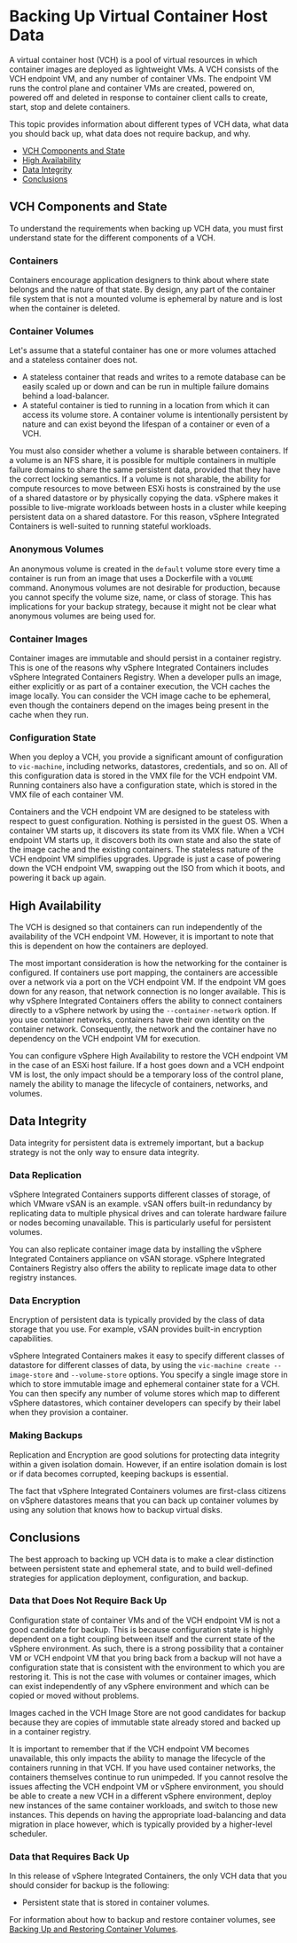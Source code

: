 # Backing Up Virtual Container Host Data #

A virtual container host (VCH) is a pool of virtual resources in which container images are deployed as lightweight VMs. A VCH consists of the VCH endpoint VM, and any number of container VMs. The endpoint VM runs the control plane and container VMs are created, powered on, powered off and deleted in response to container client calls to create, start, stop and delete containers. 

This topic provides information about different types of VCH data, what data you should back up, what data does not require backup, and why.

- [VCH Components and State](#state)
- [High Availability](#highavailabilty)
- [Data Integrity](#dataintegrity)
- [Conclusions](#conclusions)

## VCH Components and State <a id="state"></a>

To understand the requirements when backing up VCH data, you must first understand state for the different components of a VCH.

### Containers

Containers encourage application designers to think about where state belongs and the nature of that state. By design, any part of the container file system that is not a mounted volume is ephemeral by nature and is lost when the container is deleted. 

### Container Volumes

Let's assume that a stateful container has one or more volumes attached and a stateless container does not.

- A stateless container that reads and writes to a remote database can be easily scaled up or down and can be run in multiple failure domains behind a load-balancer. 
- A stateful container is tied to running in a location from which it can access its volume store. A container volume is intentionally persistent by nature and can exist beyond the lifespan of a container or even of a VCH.

You must also consider whether a volume is sharable between containers. If a volume is an NFS share, it is possible for multiple containers in multiple failure domains to share the same persistent data, provided that they have the correct locking semantics. If a volume is not sharable, the ability for compute resources to move between ESXi hosts is constrained by the use of a shared datastore or by physically copying the data. vSphere makes it possible to live-migrate workloads between hosts in a cluster while keeping persistent data on a shared datastore. For this reason, vSphere Integrated Containers is well-suited to running stateful workloads.

### Anonymous Volumes

An anonymous volume is created in the `default` volume store every time a container is run from an image that uses a Dockerfile with a `VOLUME` command. Anonymous volumes are not desirable for production, because you cannot specify the volume size, name, or class of storage. This has implications for your backup strategy, because it might not be clear what anonymous volumes are being used for.

### Container Images

Container images are immutable and should persist in a container registry. This is one of the reasons why vSphere Integrated Containers includes vSphere Integrated Containers Registry. When a developer pulls an image, either explicitly or as part of a container execution, the VCH caches the image locally. You can consider the VCH image cache to be ephemeral, even though the containers depend on the images being present in the cache when they run.

### Configuration State

When you deploy a VCH, you provide a significant amount of configuration to `vic-machine`, including networks, datastores, credentials, and so on. All of this configuration data is stored in the VMX file for the VCH endpoint VM. Running containers also have a configuration state, which is stored in the VMX file of each container VM. 

Containers and the VCH endpoint VM are designed to be stateless with respect to guest configuration. Nothing is persisted in the guest OS. When a container VM starts up, it discovers its state from its VMX file. When a VCH endpoint VM starts up, it discovers both its own state and also the state of the image cache and the existing containers. The stateless nature of the VCH endpoint VM simplifies upgrades. Upgrade is just a case of powering down the VCH endpoint VM, swapping out the ISO from which it boots, and powering it back up again.

## High Availability <a id="highavailabilty"></a>

The VCH is designed so that containers can run independently of the availability of the VCH endpoint VM. However, it is important to note that this is dependent on how the containers are deployed. 

The most important consideration is how the networking for the container is configured. If containers use port mapping, the containers are accessible over a network via a port on the VCH endpoint VM. If the endpoint VM goes down for any reason, that network connection is no longer available. This is why vSphere Integrated Containers offers the ability to connect containers directly to a vSphere network by using the `--container-network` option. If you use container networks, containers have their own identity on the container network. Consequently, the network and the container have no dependency on the VCH endpoint VM for execution. 

You can configure vSphere High Availability to restore the VCH endpoint VM in the case of an ESXi host failure. If a host goes down and a VCH endpoint VM is lost, the only impact should be a temporary loss of the control plane, namely the ability to manage the lifecycle of containers, networks, and volumes. 

## Data Integrity <a id="dataintegrity"></a>

Data integrity for persistent data is extremely important, but a backup strategy is not the only way to ensure data integrity.

### Data Replication

vSphere Integrated Containers supports different classes of storage, of which VMware vSAN is an example. vSAN offers built-in redundancy by replicating data to multiple physical drives and can tolerate hardware failure or nodes becoming unavailable. This is particularly useful for persistent volumes.

You can also replicate container image data by installing the vSphere Integrated Containers appliance on vSAN storage. vSphere Integrated Containers Registry also offers the ability to replicate image data to other registry instances.

### Data Encryption

Encryption of persistent data is typically provided by the class of data storage that you use. For example, vSAN provides built-in encryption capabilities. 

vSphere Integrated Containers makes it easy to specify different classes of datastore for different classes of data, by using the `vic-machine create --image-store` and `--volume-store` options. You specify a single image store in which to store immutable image and ephemeral container state for a VCH. You can then specify any number of volume stores which map to different vSphere datastores, which container developers can specify by their label when they provision a container.

### Making Backups

Replication and Encryption are good solutions for protecting data integrity within a given isolation domain. However, if an entire isolation domain is lost or if data becomes corrupted, keeping backups is essential.

The fact that vSphere Integrated Containers volumes are first-class citizens on vSphere datastores means that you can back up container volumes by using any solution that knows how to backup virtual disks. 

## Conclusions <a id="conclusions"></a>

The best approach to backing up VCH data is to make a clear distinction between persistent state and ephemeral state, and to build well-defined strategies for application deployment, configuration, and backup. 

### Data that Does Not Require Back Up

Configuration state of container VMs and of the VCH endpoint VM is not a good candidate for backup. This is because configuration state is highly dependent on a tight coupling between itself and the current state of the vSphere environment. As such, there is a strong possibility that a container VM or VCH endpoint VM that you bring back from a backup will not have a configuration state that is consistent with the environment to which you are restoring it. This is not the case with volumes or container images, which can exist independently of any vSphere environment and which can be copied or moved without problems.

Images cached in the VCH Image Store are not good candidates for backup because they are copies of immutable state already stored and backed up in a container registry.

It is important to remember that if the VCH endpoint VM becomes unavailable, this only impacts the ability to manage the lifecycle of the containers running in that VCH. If you have used container networks, the containers themselves continue to run unimpeded. If you cannot resolve the issues affecting the VCH endpoint VM or vSphere environment, you should be able to create a new VCH in a different vSphere environment, deploy new instances of the same container workloads, and switch to those new instances. This depends on having the appropriate load-balancing and data migration in place however, which is typically provided by a higher-level scheduler.

### Data that Requires Back Up

In this release of vSphere Integrated Containers, the only VCH data that you should consider for backup is the following: 

- Persistent state that is stored in container volumes. 

For information about how to backup and restore container volumes, see [Backing Up and Restoring Container Volumes](backup_volumes.md).
